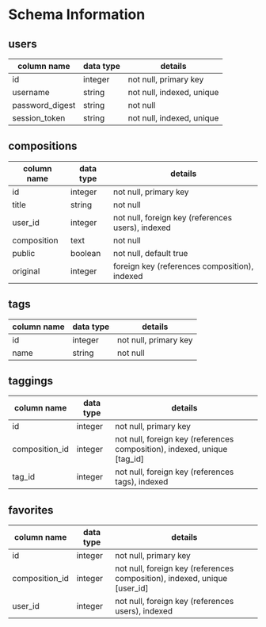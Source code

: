 # Schema Information

## users
column name     | data type | details
----------------|-----------|-----------------------
id              | integer   | not null, primary key
username        | string    | not null, indexed, unique
password_digest | string    | not null
session_token   | string    | not null, indexed, unique

## compositions
column name | data type | details
------------|-----------|-----------------------
id          | integer   | not null, primary key
title       | string    | not null
user_id     | integer   | not null, foreign key (references users), indexed
composition | text      | not null
public      | boolean   | not null, default true
original    | integer   | foreign key (references composition), indexed

## tags
column name | data type | details
------------|-----------|-----------------------
id          | integer   | not null, primary key
name        | string    | not null

## taggings
column name    | data type | details
---------------|-----------|-----------------------
id             | integer   | not null, primary key
composition_id | integer   | not null, foreign key (references composition), indexed, unique [tag_id]
tag_id         | integer   | not null, foreign key (references tags), indexed


## favorites
column name    | data type | details
---------------|-----------|-----------------------
id             | integer   | not null, primary key
composition_id | integer   | not null, foreign key (references composition), indexed, unique [user_id]
user_id        | integer   | not null, foreign key (references users), indexed
